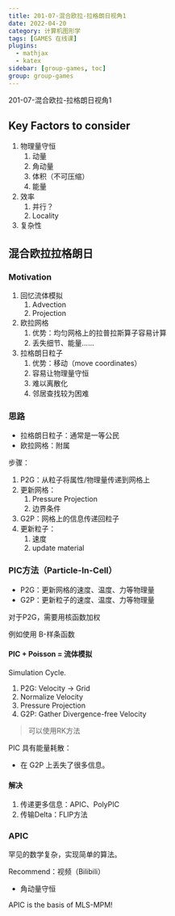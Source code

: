 ```yaml
---
title: 201-07-混合欧拉-拉格朗日视角1
date: 2022-04-20
category: 计算机图形学
tags: [GAMES 在线课]
plugins:
  - mathjax
  - katex
sidebar: [group-games, toc]
group: group-games
---
```


201-07-混合欧拉-拉格朗日视角1

<!--more-->

## Key Factors to consider

1. 物理量守恒
    1. 动量
    2. 角动量
    3. 体积（不可压缩）
    4. 能量
2. 效率
    1. 并行？
    2. Locality
3. 复杂性

## 混合欧拉拉格朗日

### Motivation

1. 回忆流体模拟
    1. Advection
    2. Projection
2. 欧拉网格
    1. 优势：均匀网格上的拉普拉斯算子容易计算
    2. 丢失细节、能量……
3. 拉格朗日粒子
    1. 优势：移动（move coordinates）
    2. 容易让物理量守恒
    3. 难以离散化
    4. 邻居查找较为困难

### 思路

- 拉格朗日粒子：通常是一等公民
- 欧拉网格：附属

步骤：

1. P2G：从粒子将属性/物理量传递到网格上
2. 更新网格：
    1. Pressure Projection
    2. 边界条件
3. G2P：网格上的信息传递回粒子
4. 更新粒子：
    1. 速度
    2. update material

### PIC方法（Particle-In-Cell）

- P2G：更新网格的速度、温度、力等物理量
- G2P：更新粒子的速度、温度、力等物理量

对于P2G，需要用核函数加权

例如使用 B-样条函数

#### PIC + Poisson = 流体模拟

Simulation Cycle.

1. P2G: Velocity -> Grid
2. Normalize Velocity
3. Pressure Projection
4. G2P: Gather Divergence-free Velocity

> 可以使用RK方法

PIC 具有能量耗散：
- 在 G2P 上丢失了很多信息。

#### 解决

1. 传递更多信息：APIC、PolyPIC
2. 传输Delta：FLIP方法

### APIC

罕见的数学复杂，实现简单的算法。

Recommend：视频（Bilibili）

- 角动量守恒

APIC is the basis of MLS-MPM!